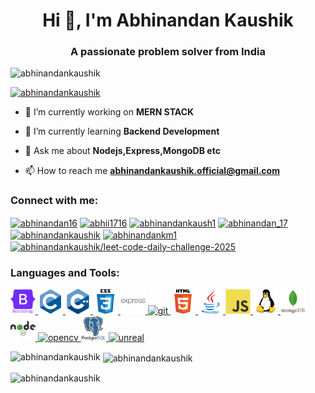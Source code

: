 <h1 align="center">Hi 👋, I'm Abhinandan Kaushik</h1>
<h3 align="center">A passionate problem solver from India</h3>

<p align="left"> <img src="https://komarev.com/ghpvc/?username=abhinandankaushik&label=Profile%20views&color=0e75b6&style=flat" alt="abhinandankaushik" /> </p>

<p align="left"> <a href="https://github.com/ryo-ma/github-profile-trophy"><img src="https://github-profile-trophy.vercel.app/?username=abhinandankaushik" alt="abhinandankaushik" /></a> </p>

- 🔭 I’m currently working on **MERN STACK**

- 🌱 I’m currently learning **Backend Development**

- 💬 Ask me about **Nodejs,Express,MongoDB etc**

- 📫 How to reach me **abhinandankaushik.official@gmail.com**

<h3 align="left">Connect with me:</h3>
<p align="left">
<a href="https://linkedin.com/in/abhinandan16" target="blank"><img align="center" src="https://raw.githubusercontent.com/rahuldkjain/github-profile-readme-generator/master/src/images/icons/Social/linked-in-alt.svg" alt="abhinandan16" height="30" width="40" /></a>
<a href="https://www.codechef.com/users/abhii1716" target="blank"><img align="center" src="https://cdn.jsdelivr.net/npm/simple-icons@3.1.0/icons/codechef.svg" alt="abhii1716" height="30" width="40" /></a>
<a href="https://www.hackerrank.com/abhinandankaush1" target="blank"><img align="center" src="https://raw.githubusercontent.com/rahuldkjain/github-profile-readme-generator/master/src/images/icons/Social/hackerrank.svg" alt="abhinandankaush1" height="30" width="40" /></a>
<a href="https://codeforces.com/profile/abhinandan_17" target="blank"><img align="center" src="https://raw.githubusercontent.com/rahuldkjain/github-profile-readme-generator/master/src/images/icons/Social/codeforces.svg" alt="abhinandan_17" height="30" width="40" /></a>
<a href="https://www.leetcode.com/abhinandankaushik" target="blank"><img align="center" src="https://raw.githubusercontent.com/rahuldkjain/github-profile-readme-generator/master/src/images/icons/Social/leet-code.svg" alt="abhinandankaushik" height="30" width="40" /></a>
<a href="https://auth.geeksforgeeks.org/user/abhinandankm1wx/" target="blank"><img align="center" src="https://raw.githubusercontent.com/rahuldkjain/github-profile-readme-generator/master/src/images/icons/Social/geeks-for-geeks.svg" alt="abhinandankm1" height="30" width="40" /></a>
<a href="https://github.com/Abhinandankaushik/LEET-CODE-DAILY-CHALLENGE-2025" target="blank"><img align="center" src="https://raw.githubusercontent.com/rahuldkjain/github-profile-readme-generator/master/src/images/icons/Social/rss.svg" alt="abhinandankaushik/leet-code-daily-challenge-2025" height="30" width="40" /></a>
</p>

<h3 align="left">Languages and Tools:</h3>
<p align="left"> <a href="https://getbootstrap.com" target="_blank" rel="noreferrer"> <img src="https://raw.githubusercontent.com/devicons/devicon/master/icons/bootstrap/bootstrap-plain-wordmark.svg" alt="bootstrap" width="40" height="40"/> </a> <a href="https://www.cprogramming.com/" target="_blank" rel="noreferrer"> <img src="https://raw.githubusercontent.com/devicons/devicon/master/icons/c/c-original.svg" alt="c" width="40" height="40"/> </a> <a href="https://www.w3schools.com/cpp/" target="_blank" rel="noreferrer"> <img src="https://raw.githubusercontent.com/devicons/devicon/master/icons/cplusplus/cplusplus-original.svg" alt="cplusplus" width="40" height="40"/> </a> <a href="https://www.w3schools.com/css/" target="_blank" rel="noreferrer"> <img src="https://raw.githubusercontent.com/devicons/devicon/master/icons/css3/css3-original-wordmark.svg" alt="css3" width="40" height="40"/> </a> <a href="https://expressjs.com" target="_blank" rel="noreferrer"> <img src="https://raw.githubusercontent.com/devicons/devicon/master/icons/express/express-original-wordmark.svg" alt="express" width="40" height="40"/> </a> <a href="https://git-scm.com/" target="_blank" rel="noreferrer"> <img src="https://www.vectorlogo.zone/logos/git-scm/git-scm-icon.svg" alt="git" width="40" height="40"/> </a> <a href="https://www.w3.org/html/" target="_blank" rel="noreferrer"> <img src="https://raw.githubusercontent.com/devicons/devicon/master/icons/html5/html5-original-wordmark.svg" alt="html5" width="40" height="40"/> </a> <a href="https://www.java.com" target="_blank" rel="noreferrer"> <img src="https://raw.githubusercontent.com/devicons/devicon/master/icons/java/java-original.svg" alt="java" width="40" height="40"/> </a> <a href="https://developer.mozilla.org/en-US/docs/Web/JavaScript" target="_blank" rel="noreferrer"> <img src="https://raw.githubusercontent.com/devicons/devicon/master/icons/javascript/javascript-original.svg" alt="javascript" width="40" height="40"/> </a> <a href="https://www.linux.org/" target="_blank" rel="noreferrer"> <img src="https://raw.githubusercontent.com/devicons/devicon/master/icons/linux/linux-original.svg" alt="linux" width="40" height="40"/> </a> <a href="https://www.mongodb.com/" target="_blank" rel="noreferrer"> <img src="https://raw.githubusercontent.com/devicons/devicon/master/icons/mongodb/mongodb-original-wordmark.svg" alt="mongodb" width="40" height="40"/> </a> <a href="https://nodejs.org" target="_blank" rel="noreferrer"> <img src="https://raw.githubusercontent.com/devicons/devicon/master/icons/nodejs/nodejs-original-wordmark.svg" alt="nodejs" width="40" height="40"/> </a> <a href="https://opencv.org/" target="_blank" rel="noreferrer"> <img src="https://www.vectorlogo.zone/logos/opencv/opencv-icon.svg" alt="opencv" width="40" height="40"/> </a> <a href="https://www.postgresql.org" target="_blank" rel="noreferrer"> <img src="https://raw.githubusercontent.com/devicons/devicon/master/icons/postgresql/postgresql-original-wordmark.svg" alt="postgresql" width="40" height="40"/> </a> <a href="https://unrealengine.com/" target="_blank" rel="noreferrer"> <img src="https://raw.githubusercontent.com/kenangundogan/fontisto/036b7eca71aab1bef8e6a0518f7329f13ed62f6b/icons/svg/brand/unreal-engine.svg" alt="unreal" width="40" height="40"/> </a> </p>

<p><img align="left" src="https://github-readme-stats.vercel.app/api/top-langs?username=abhinandankaushik&show_icons=true&locale=en&layout=compact" alt="abhinandankaushik" /></p>

<p>&nbsp;<img align="center" src="https://github-readme-stats.vercel.app/api?username=abhinandankaushik&show_icons=true&locale=en" alt="abhinandankaushik" /></p>

<p><img align="center" src="https://github-readme-streak-stats.herokuapp.com/?user=abhinandankaushik&" alt="abhinandankaushik" /></p>

